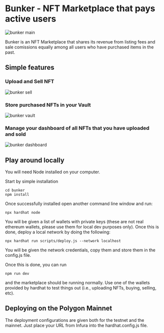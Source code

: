 # Bunker - NFT Marketplace that pays active users

![bunker main](https://i.ibb.co/6nqBHXs/download-9.jpg)

Bunker is an NFT Marketplace that shares its revenue from listing fees and sale comissions equally among all users who have purchased items in the past.


## Simple features
### Upload and Sell NFT
![bunker sell](https://i.ibb.co/YR4M3nS/download-6.jpg)

### Store purchased NFTs in your Vault
![bunker vault](https://i.ibb.co/n19h72r/download-11.jpg)

### Manage your dashboard of all NFTs that you have uploaded and sold
![bunker dashboard](https://i.ibb.co/8mKjCkx/download-8.jpg)


## Play around locally

You will need Node installed on your computer. 

Start by simple installation

```
cd bunker
npm install
```

Once successfully installed open another command line window and run:

```
npx hardhat node
```

You will be given a list of wallets with private keys (these are not real ethereum wallets, please use them for local dev purposes only). Once this is done, deploy a local network by doing the following:

```
npx hardhat run scripts/deploy.js --network localhost
```

You will be given the network credentials, copy them and store them in the config.js file. <br>

Once this is done, you can run

```
npm run dev
``` 

and the marketplace should be running normally. Use one of the wallets provided by hardhat to test things out (i.e., uploading NFTs, buying, selling, etc).

## Deploying on the Polygon Mainnet

The deployment configurations are given both for the testnet and the mainnet. Just place your URL from Infura into the hardhat.config.js file.







